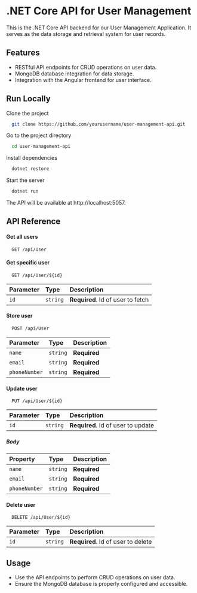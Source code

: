 

# .NET Core API for User Management

This is the .NET Core API backend for our User Management Application. It serves as the data storage and retrieval system for user records.

## Features

- RESTful API endpoints for CRUD operations on user data.
- MongoDB database integration for data storage.
- Integration with the Angular frontend for user interface.


## Run Locally

Clone the project

```bash
  git clone https://github.com/yourusername/user-management-api.git
```

Go to the project directory

```bash
  cd user-management-api
```

Install dependencies

```bash
  dotnet restore
```

Start the server

```bash
  dotnet run
```
The API will be available at http://localhost:5057.


## API Reference

#### Get all users

```http
  GET /api/User
```

#### Get specific user

```http
  GET /api/User/${id}
```

| Parameter | Type     | Description                       |
| :-------- | :------- | :-------------------------------- |
| `id`      | `string` | **Required**. Id of user to fetch |

#### Store user

```http
  POST /api/User
```

| Parameter | Type     | Description                       |
| :-------- | :------- | :-------------------------------- |
| `name`      | `string` | **Required** |
| `email`      | `string` | **Required** |
| `phoneNumber`      | `string` | **Required** |

#### Update user

```http
  PUT /api/User/${id}
```

| Parameter | Type     | Description                       |
| :-------- | :------- | :-------------------------------- |
| `id`      | `string` | **Required**. Id of user to update |

##### Body

| Property | Type     | Description                       |
| :-------- | :------- | :-------------------------------- |
| `name`      | `string` | **Required** |
| `email`      | `string` | **Required** |
| `phoneNumber`      | `string` | **Required** |

#### Delete user

```http
  DELETE /api/User/${id}
```

| Parameter | Type     | Description                       |
| :-------- | :------- | :-------------------------------- |
| `id`      | `string` | **Required**. Id of user to delete |

## Usage

- Use the API endpoints to perform CRUD operations on user data.
- Ensure the MongoDB database is properly configured and accessible.

